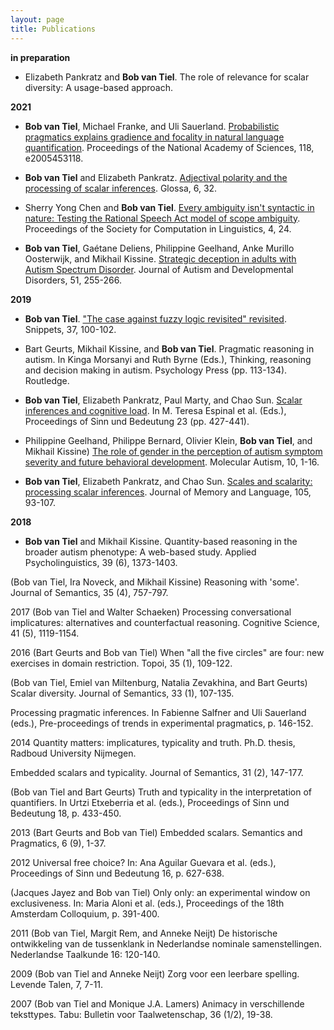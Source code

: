 ```yaml
---
layout: page
title: Publications
---
```


**in preparation**

* Elizabeth Pankratz and **Bob van Tiel**. The role of relevance for scalar diversity: A usage-based approach.

**2021**

* **Bob van Tiel**, Michael Franke, and Uli Sauerland. [Probabilistic pragmatics explains gradience and focality in natural language quantification](https://ling.auf.net/lingbuzz/005830/current.pdf?_s=Y__2kNMNd2vRuzLL). Proceedings of the National Academy of Sciences, 118, e2005453118.

* **Bob van Tiel** and Elizabeth Pankratz. [Adjectival polarity and the processing of scalar inferences](https://www.glossa-journal.org/articles/10.5334/gjgl.1457/). Glossa, 6, 32.

* Sherry Yong Chen and **Bob van Tiel**. [Every ambiguity isn't syntactic in nature: Testing the Rational Speech Act model of scope ambiguity](https://scholarworks.umass.edu/scil/vol4/iss1/24/). Proceedings of the Society for Computation in Linguistics, 4, 24.

* **Bob van Tiel**, Gaétane Deliens, Philippine Geelhand, Anke Murillo Oosterwijk, and Mikhail Kissine. [Strategic deception in adults with Autism Spectrum Disorder](https://link.springer.com/article/10.1007/s10803-020-04525-0). Journal of Autism and Developmental Disorders, 51, 255-266.

**2019**

* **Bob van Tiel**. ["The case against fuzzy logic revisited" revisited](https://www.ledonline.it/snippets/allegati/snippets37039.pdf). Snippets, 37, 100-102.

* Bart Geurts, Mikhail Kissine, and **Bob van Tiel**. Pragmatic reasoning in autism. In Kinga Morsanyi and Ruth Byrne (Eds.), Thinking, reasoning and decision making in autism. Psychology Press (pp. 113-134). Routledge.

* **Bob van Tiel**, Elizabeth Pankratz, Paul Marty, and Chao Sun. [Scalar inferences and cognitive load](https://semanticsarchive.net/Archive/Tg3ZGI2M/Vantiel.pdf). In M. Teresa Espinal et al. (Eds.), Proceedings of Sinn und Bedeutung 23 (pp. 427-441).

* Philippine Geelhand, Philippe Bernard, Olivier Klein, **Bob van Tiel**, and Mikhail Kissine) [The role of gender in the perception of autism symptom severity and future behavioral development](https://molecularautism.biomedcentral.com/articles/10.1186/s13229-019-0266-4). Molecular Autism, 10, 1-16.

* **Bob van Tiel**, Elizabeth Pankratz, and Chao Sun. [Scales and scalarity: processing scalar inferences](https://github.com/bobvantiel/bobvantiel.github.io/raw/gh-pages/scalesandscalarity.pdf). Journal of Memory and Language, 105, 93-107.

**2018**

* **Bob van Tiel** and Mikhail Kissine. Quantity-based reasoning in the broader autism phenotype: A web-based study. Applied Psycholinguistics, 39 (6), 1373-1403.

(Bob van Tiel, Ira Noveck, and Mikhail Kissine) Reasoning with 'some'. Journal of Semantics, 35 (4), 757-797.

2017
(Bob van Tiel and Walter Schaeken) Processing conversational implicatures: alternatives and counterfactual reasoning. Cognitive Science, 41 (5), 1119-1154.

2016
(Bart Geurts and Bob van Tiel) When "all the five circles" are four: new exercises in domain restriction. Topoi, 35 (1), 109-122.

(Bob van Tiel, Emiel van Miltenburg, Natalia Zevakhina, and Bart Geurts) Scalar diversity. Journal of Semantics, 33 (1), 107-135.

Processing pragmatic inferences. In Fabienne Salfner and Uli Sauerland (eds.), Pre-proceedings of trends in experimental pragmatics, p. 146-152.

2014
Quantity matters: implicatures, typicality and truth. Ph.D. thesis, Radboud University Nijmegen.

Embedded scalars and typicality. Journal of Semantics, 31 (2), 147-177.

(Bob van Tiel and Bart Geurts) Truth and typicality in the interpretation of quantifiers. In Urtzi Etxeberria et al. (eds.), Proceedings of Sinn und Bedeutung 18, p. 433-450.

2013
(Bart Geurts and Bob van Tiel) Embedded scalars. Semantics and Pragmatics, 6 (9), 1-37.

2012
Universal free choice? In: Ana Aguilar Guevara et al. (eds.), Proceedings of Sinn und Bedeutung 16, p. 627-638.

(Jacques Jayez and Bob van Tiel) Only only: an experimental window on exclusiveness. In: Maria Aloni et al. (eds.), Proceedings of the 18th Amsterdam Colloquium, p. 391-400.

2011
(Bob van Tiel, Margit Rem, and Anneke Neijt) De historische ontwikkeling van de tussenklank in Nederlandse nominale samenstellingen. Nederlandse Taalkunde 16: 120-140.

2009
(Bob van Tiel and Anneke Neijt) Zorg voor een leerbare spelling. Levende Talen, 7, 7-11.

2007
(Bob van Tiel and Monique J.A. Lamers) Animacy in verschillende teksttypes. Tabu: Bulletin voor Taalwetenschap, 36 (1/2), 19-38.
